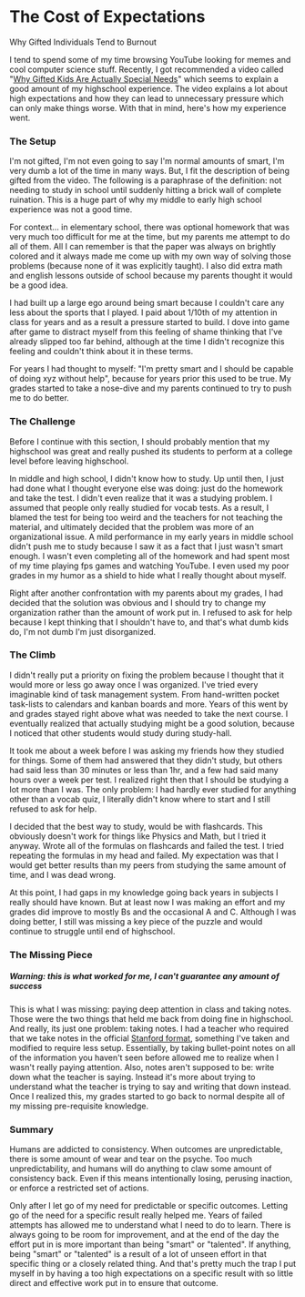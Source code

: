 <!-- 2022-02-19- -->

# The Cost of Expectations

Why Gifted Individuals Tend to Burnout

I tend to spend some of my time browsing YouTube looking for memes and cool computer science stuff. Recently, I got recommended a video called "[Why Gifted Kids Are Actually Special Needs](https://www.youtube.com/watch?v=QUjYy4Ksy1E)" which seems to explain a good amount of my highschool experience. The video explains a lot about high expectations and how they can lead to unnecessary pressure which can only make things worse. With that in mind, here's how my experience went.

### The Setup

I'm not gifted, I'm not even going to say I'm normal amounts of smart, I'm very dumb a lot of the time in many ways. But, I fit the description of being gifted from the video. The following is a paraphrase of the definition: not needing to study in school until suddenly hitting a brick wall of complete ruination. This is a huge part of why my middle to early high school experience was not a good time.

For context... in elementary school, there was optional homework that was very much too difficult for me at the time, but my parents me attempt to do all of them. All I can remember is that the paper was always on brightly colored and it always made me come up with my own way of solving those problems (because none of it was explicitly taught). I also did extra math and english lessons outside of school because my parents thought it would be a good idea.

I had built up a large ego around being smart because I couldn't care any less about the sports that I played. I paid about 1/10th of my attention in class for years and as a result a pressure started to build. I dove into game after game to distract myself from this feeling of shame thinking that I've already slipped too far behind, although at the time I didn't recognize this feeling and couldn't think about it in these terms.

For years I had thought to myself: "I'm pretty smart and I should be capable of doing xyz without help", because for years prior this used to be true. My grades started to take a nose-dive and my parents continued to try to push me to do better.

### The Challenge

Before I continue with this section, I should probably mention that my highschool was great and really pushed its students to perform at a college level before leaving highschool.

In middle and high school, I didn't know how to study. Up until then, I just had done what I thought everyone else was doing: just do the homework and take the test. I didn't even realize that it was a studying problem. I assumed that people only really studied for vocab tests. As a result, I blamed the test for being too weird and the teachers for not teaching the material, and ultimately decided that the problem was more of an organizational issue. A mild performance in my early years in middle school didn't push me to study because I saw it as a fact that I just wasn't smart enough. I wasn't even completing all of the homework and had spent most of my time playing fps games and watching YouTube. I even used my poor grades in my humor as a shield to hide what I really thought about myself.

Right after another confrontation with my parents about my grades, I had decided that the solution was obvious and I should try to change my organization rather than the amount of work put in. I refused to ask for help because I kept thinking that I shouldn't have to, and that's what dumb kids do, I'm not dumb I'm just disorganized.

### The Climb

I didn't really put a priority on fixing the problem because I thought that it would more or less go away once I was organized. I've tried every imaginable kind of task management system. From hand-written pocket task-lists to calendars and kanban boards and more. Years of this went by and grades stayed right above what was needed to take the next course. I eventually realized that actually studying might be a good solution, because I noticed that other students would study during study-hall.

It took me about a week before I was asking my friends how they studied for things. Some of them had answered that they didn't study, but others had said less than 30 minutes or less than 1hr, and a few had said many hours over a week per test. I realized right then that I should be studying a lot more than I was. The only problem: I had hardly ever studied for anything other than a vocab quiz, I literally didn't know where to start and I still refused to ask for help.

I decided that the best way to study, would be with flashcards. This obviously doesn't work for things like Physics and Math, but I tried it anyway. Wrote all of the formulas on flashcards and failed the test. I tried repeating the formulas in my head and failed. My expectation was that I would get better results than my peers from studying the same amount of time, and I was dead wrong.

At this point, I had gaps in my knowledge going back years in subjects I really should have known. But at least now I was making an effort and my grades did improve to mostly Bs and the occasional A and C. Although I was doing better, I still was missing a key piece of the puzzle and would continue to struggle until end of highschool.

### The Missing Piece

##### Warning: this is what worked for me, I can't guarantee any amount of success

This is what I was missing: paying deep attention in class and taking notes. Those were the two things that held me back from doing fine in highschool. And really, its just one problem: taking notes. I had a teacher who required that we take notes in the official [Stanford format](https://studentlearning.stanford.edu/academic-skills/tips-and-tools/note-taking), something I've taken and modified to require less setup. Essentially, by taking bullet-point notes on all of the information you haven't seen before allowed me to realize when I wasn't really paying attention. Also, notes aren't supposed to be: write down what the teacher is saying. Instead it's more about trying to understand what the teacher is trying to say and writing that down instead. Once I realized this, my grades started to go back to normal despite all of my missing pre-requisite knowledge.

### Summary

Humans are addicted to consistency. When outcomes are unpredictable, there is some amount of wear and tear on the psyche. Too much unpredictability, and humans will do anything to claw some amount of consistency back. Even if this means intentionally losing, perusing inaction, or enforce a restricted set of actions.

Only after I let go of my need for predictable or specific outcomes. Letting go of the need for a specific result really helped me. Years of failed attempts has allowed me to understand what I need to do to learn. There is always going to be room for improvement, and at the end of the day the effort put in is more important than being "smart" or "talented". If anything, being "smart" or "talented" is a result of a lot of unseen effort in that specific thing or a closely related thing. And that's pretty much the trap I put myself in by having a too high expectations on a specific result with so little direct and effective work put in to ensure that outcome.
